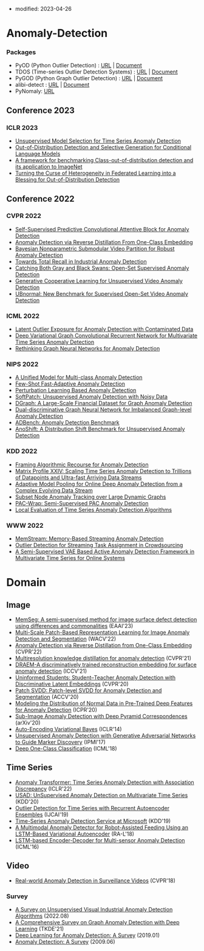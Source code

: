 
- modified: 2023-04-26

# Anomaly-Detection

### Packages

- PyOD (Python Outlier Detection) : [URL](https://github.com/yzhao062/pyod) | [Document](https://pyod.readthedocs.io/en/latest/pyod.html)
- TDOS (Time-series Outlier Detection Systems) : [URL](https://github.com/datamllab/tods) | [Document](https://tods-doc.github.io/)
- PyGOD (Python Graph Outlier Detection) : [URL](https://github.com/pygod-team/pygod) | [Document](https://docs.pygod.org/en/latest/)
- alibi-detect : [URL](https://github.com/SeldonIO/alibi-detect) | [Document](https://docs.seldon.io/projects/alibi-detect/en/stable/)
- PyNomaly: [URL](https://github.com/vc1492a/PyNomaly)


## Conference 2023

### ICLR 2023

- [Unsupervised Model Selection for Time Series Anomaly Detection](https://openreview.net/pdf?id=gOZ_pKANaPW) 
- [Out-of-Distribution Detection and Selective Generation for Conditional Language Models](https://openreview.net/pdf?id=kJUS5nD0vPB)
- [A framework for benchmarking Class-out-of-distribution detection and its application to ImageNet](https://openreview.net/pdf?id=Iuubb9W6Jtk)
- [Turning the Curse of Heterogeneity in Federated Learning into a Blessing for Out-of-Distribution Detection](https://openreview.net/pdf?id=mMNimwRb7Gr)

## Conference 2022

### CVPR 2022

- [Self-Supervised Predictive Convolutional Attentive Block for Anomaly Detection](https://openaccess.thecvf.com/content/CVPR2022/papers/Ristea_Self-Supervised_Predictive_Convolutional_Attentive_Block_for_Anomaly_Detection_CVPR_2022_paper.pdf)
- [Anomaly Detection via Reverse Distillation From One-Class Embedding](https://openaccess.thecvf.com/content/CVPR2022/papers/Deng_Anomaly_Detection_via_Reverse_Distillation_From_One-Class_Embedding_CVPR_2022_paper.pdf)
- [Bayesian Nonparametric Submodular Video Partition for Robust Anomaly Detection](https://openaccess.thecvf.com/content/CVPR2022/papers/Sapkota_Bayesian_Nonparametric_Submodular_Video_Partition_for_Robust_Anomaly_Detection_CVPR_2022_paper.pdf)
- [Towards Total Recall in Industrial Anomaly Detection](https://openaccess.thecvf.com/content/CVPR2022/papers/Roth_Towards_Total_Recall_in_Industrial_Anomaly_Detection_CVPR_2022_paper.pdf)
- [Catching Both Gray and Black Swans: Open-Set Supervised Anomaly Detection](https://openaccess.thecvf.com/content/CVPR2022/papers/Ding_Catching_Both_Gray_and_Black_Swans_Open-Set_Supervised_Anomaly_Detection_CVPR_2022_paper.pdf)
- [Generative Cooperative Learning for Unsupervised Video Anomaly Detection](https://openaccess.thecvf.com/content/CVPR2022/papers/Zaheer_Generative_Cooperative_Learning_for_Unsupervised_Video_Anomaly_Detection_CVPR_2022_paper.pdf)
- [UBnormal: New Benchmark for Supervised Open-Set Video Anomaly Detection](https://openaccess.thecvf.com/content/CVPR2022/papers/Acsintoae_UBnormal_New_Benchmark_for_Supervised_Open-Set_Video_Anomaly_Detection_CVPR_2022_paper.pdf)


### ICML 2022

- [Latent Outlier Exposure for Anomaly Detection with Contaminated Data](https://proceedings.mlr.press/v162/qiu22b/qiu22b.pdf)
- [Deep Variational Graph Convolutional Recurrent Network for Multivariate Time Series Anomaly Detection](https://proceedings.mlr.press/v162/chen22x/chen22x.pdf)
- [Rethinking Graph Neural Networks for Anomaly Detection](https://proceedings.mlr.press/v162/tang22b/tang22b.pdf)

### NIPS 2022

- [A Unified Model for Multi-class Anomaly Detection](https://arxiv.org/pdf/2206.03687.pdf)
- [Few-Shot Fast-Adaptive Anomaly Detection](https://proceedings.neurips.cc/paper_files/paper/2022/file/1fe6f635fe265292aba3987b5123ae3d-Paper-Conference.pdf)
- [Perturbation Learning Based Anomaly Detection](https://proceedings.neurips.cc/paper_files/paper/2022/file/5c261ccdc44fbd32fbb344fa578a1844-Paper-Conference.pdf)
- [SoftPatch: Unsupervised Anomaly Detection with Noisy Data](https://proceedings.neurips.cc/paper_files/paper/2022/file/637a456d89289769ac1ab29617ef7213-Paper-Conference.pdf)
- [DGraph: A Large-Scale Financial Dataset for Graph Anomaly Detection](https://proceedings.neurips.cc/paper_files/paper/2022/file/8f1918f71972789db39ec0d85bb31110-Paper-Datasets_and_Benchmarks.pdf)
- [Dual-discriminative Graph Neural Network for Imbalanced Graph-level Anomaly Detection](https://proceedings.neurips.cc/paper_files/paper/2022/file/98a625423070cfc6ae3d82d4b59408a0-Paper-Conference.pdf)
- [ADBench: Anomaly Detection Benchmark](https://proceedings.neurips.cc/paper_files/paper/2022/file/cf93972b116ca5268827d575f2cc226b-Paper-Datasets_and_Benchmarks.pdf)
- [AnoShift: A Distribution Shift Benchmark for Unsupervised Anomaly Detection](https://proceedings.neurips.cc/paper_files/paper/2022/file/d3bcbcb2a7b0b4716bf24ce4b2ea8d60-Paper-Datasets_and_Benchmarks.pdf)

### KDD 2022

- [Framing Algorithmic Recourse for Anomaly Detection](https://arxiv.org/pdf/2206.14384.pdf)
- [Matrix Profile XXIV: Scaling Time Series Anomaly Detection to Trillions of Datapoints and Ultra-fast Arriving Data Streams](https://dl.acm.org/doi/pdf/10.1145/3534678.3539271)
- [Adaptive Model Pooling for Online Deep Anomaly Detection from a Complex Evolving Data Stream](https://dl.acm.org/doi/pdf/10.1145/3534678.3539348)
- [Subset Node Anomaly Tracking over Large Dynamic Graphs](https://dl.acm.org/doi/pdf/10.1145/3534678.3539389)
- [PAC-Wrap: Semi-Supervised PAC Anomaly Detection](https://dl.acm.org/doi/pdf/10.1145/3534678.3539408)
- [Local Evaluation of Time Series Anomaly Detection Algorithms](https://dl.acm.org/doi/pdf/10.1145/3534678.3539339)

### WWW 2022

- [MemStream: Memory-Based Streaming Anomaly Detection](https://dl.acm.org/doi/pdf/10.1145/3485447.3512221)
- [Outlier Detection for Streaming Task Assignment in Crowdsourcing](https://dl.acm.org/doi/pdf/10.1145/3485447.3512067)
- [A Semi-Supervised VAE Based Active Anomaly Detection Framework in Multivariate Time Series for Online Systems](https://dl.acm.org/doi/pdf/10.1145/3485447.3511984)



# Domain

## Image
- [MemSeg: A semi-supervised method for image surface defect detection using differences and commonalities](https://arxiv.org/pdf/2205.00908.pdf) (EAAI'23)
- [Multi-Scale Patch-Based Representation Learning for Image Anomaly Detection and Segmentation](https://openaccess.thecvf.com/content/WACV2022/papers/Tsai_Multi-Scale_Patch-Based_Representation_Learning_for_Image_Anomaly_Detection_and_Segmentation_WACV_2022_paper.pdf) (WACV'22)
- [Anomaly Detection via Reverse Distillation from One-Class Embedding](https://openaccess.thecvf.com/content/CVPR2022/papers/Deng_Anomaly_Detection_via_Reverse_Distillation_From_One-Class_Embedding_CVPR_2022_paper.pdf) (CVPR'22)
- [Multiresolution knowledge distillation for anomaly detection](https://openaccess.thecvf.com/content/CVPR2021/papers/Salehi_Multiresolution_Knowledge_Distillation_for_Anomaly_Detection_CVPR_2021_paper.pdf) (CVPR'21)
- [DRAEM-A discriminatively trained reconstruction embedding for surface anomaly detection](https://openaccess.thecvf.com/content/ICCV2021/papers/Zavrtanik_DRAEM_-_A_Discriminatively_Trained_Reconstruction_Embedding_for_Surface_Anomaly_ICCV_2021_paper.pdf) (ICCV'21)
- [Uninformed Students: Student–Teacher Anomaly Detection with Discriminative Latent Embeddings](https://openaccess.thecvf.com/content_CVPR_2020/papers/Bergmann_Uninformed_Students_Student-Teacher_Anomaly_Detection_With_Discriminative_Latent_Embeddings_CVPR_2020_paper.pdf) (CVPR'20)
- [Patch SVDD: Patch-level SVDD for Anomaly Detection and Segmentation](https://openaccess.thecvf.com/content/ACCV2020/papers/Yi_Patch_SVDD_Patch-level_SVDD_for_Anomaly_Detection_and_Segmentation_ACCV_2020_paper.pdf) (ACCV'20)
- [Modeling the Distribution of Normal Data in Pre-Trained Deep Features for Anomaly Detection](https://arxiv.org/pdf/2005.14140.pdf) (ICPR'20)
- [Sub-Image Anomaly Detection with Deep Pyramid Correspondences](https://arxiv.org/pdf/2005.02357.pdf) (arXiv'20)
- [Auto-Encoding Variational Bayes](https://arxiv.org/pdf/1312.6114.pdf) (ICLR'14)
- [Unsupervised Anomaly Detection with Generative Adversarial Networks to Guide Marker Discovery](https://arxiv.org/pdf/1703.05921.pdf) (IPMI'17)
- [Deep One-Class Classification](http://proceedings.mlr.press/v80/ruff18a/ruff18a.pdf) (ICML'18)


## Time Series

- [Anomaly Transformer: Time Series Anomaly Detection with Association Discrepancy](https://openreview.net/pdf?id=LzQQ89U1qm_) (ICLR'22)
- [USAD: UnSupervised Anomaly Detection on Multivariate Time Series](https://dl.acm.org/doi/pdf/10.1145/3394486.3403392) (KDD'20)
- [Outlier Detection for Time Series with Recurrent Autoencoder Ensembles](https://www.ijcai.org/proceedings/2019/0378.pdf) (IJCAI'19)
- [Time-Series Anomaly Detection Service at Microsoft](https://dl.acm.org/doi/pdf/10.1145/3292500.3330680) (KDD'19)
- [A Multimodal Anomaly Detector for Robot-Assisted Feeding Using an LSTM-Based Variational Autoencoder](https://ieeexplore.ieee.org/stamp/stamp.jsp?tp=&arnumber=8279425) (RA-L'18)
- [LSTM-based Encoder-Decoder for Multi-sensor Anomaly Detection](https://arxiv.org/pdf/1607.00148.pdf) (ICML'16)


## Video

- [Real-world Anomaly Detection in Surveillance Videos](https://openaccess.thecvf.com/content_cvpr_2018/papers/Sultani_Real-World_Anomaly_Detection_CVPR_2018_paper.pdf) (CVPR'18)


### Survey

- [A Survey on Unsupervised Visual Industrial Anomaly Detection Algorithms](https://arxiv.org/pdf/2204.11161.pdf) (2022.08)
- [A Comprehensive Survey on Graph Anomaly Detection with Deep Learning](https://ieeexplore.ieee.org/stamp/stamp.jsp?tp=&arnumber=9565320) (TKDE'21)
- [Deep Learning for Anomaly Detection: A Survey](https://arxiv.org/pdf/1901.03407.pdf) (2019.01)
- [Anomaly Detection: A Survey](https://dl.acm.org/doi/pdf/10.1145/1541880.1541882) (2009.06)

